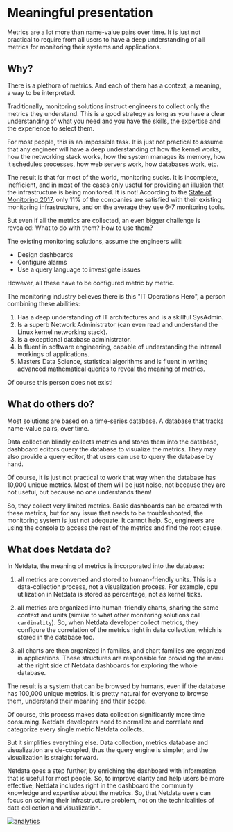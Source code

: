 # Meaningful presentation

Metrics are a lot more than name-value pairs over time. It is just not practical to require from all users to have a deep understanding of all metrics for monitoring their systems and applications.

## Why?

There is a plethora of metrics. And each of them has a context, a meaning, a way to be interpreted.

Traditionally, monitoring solutions instruct engineers to collect only the metrics they understand. This is a good strategy as long as you have a clear understanding of what you need and you have the skills, the expertise and the experience to select them.

For most people, this is an impossible task. It is just not practical to assume that any engineer will have a deep understanding of how the kernel works, how the networking stack works, how the system manages its memory, how it schedules processes, how web servers work, how databases work, etc.

The result is that for most of the world, monitoring sucks. It is incomplete, inefficient, and in most of the cases only useful for providing an illusion that the infrastructure is being monitored. It is not! According to the [State of Monitoring 2017](http://start.bigpanda.io/state-of-monitoring-report-2017), only 11% of the companies are satisfied with their existing monitoring infrastructure, and on the average they use 6-7 monitoring tools.

But even if all the metrics are collected, an even bigger challenge is revealed: What to do with them? How to use them?

The existing monitoring solutions, assume the engineers will:
 
-   Design dashboards
-   Configure alarms
-   Use a query language to investigate issues

However, all these have to be configured metric by metric.

The monitoring industry believes there is this "IT Operations Hero", a person combining these abilities:

1.  Has a deep understanding of IT architectures and is a skillful SysAdmin.
2.  Is a superb Network Administrator (can even read and understand the Linux kernel networking stack).
3.  Is a exceptional database administrator.
4.  Is fluent in software engineering, capable of understanding the internal workings of applications.
5.  Masters Data Science, statistical algorithms and is fluent in writing advanced mathematical queries to reveal the meaning of metrics.

Of course this person does not exist!

## What do others do?

Most solutions are based on a time-series database. A database that tracks name-value pairs, over time.

Data collection blindly collects metrics and stores them into the database, dashboard editors query the database to visualize the metrics. They may also provide a query editor, that users can use to query the database by hand.

Of course, it is just not practical to work that way when the database has 10,000 unique metrics. Most of them will be just noise, not because they are not useful, but because no one understands them!

So, they collect very limited metrics. Basic dashboards can be created with these metrics, but for any issue that needs to be troubleshooted, the monitoring system is just not adequate. It cannot help. So, engineers are using the console to access the rest of the metrics and find the root cause.

## What does Netdata do?

In Netdata, the meaning of metrics is incorporated into the database:

1.  all metrics are converted and stored to human-friendly units. This is a data-collection process, not a visualization process. For example, cpu utilization in Netdata is stored as percentage, not as kernel ticks.

2.  all metrics are organized into human-friendly charts, sharing the same context and units (similar to what other monitoring solutions call `cardinality`). So, when Netdata developer collect metrics, they configure the correlation of the metrics right in data collection, which is stored in the database too.

3.  all charts are then organized in families, and chart families are organized in applications. These structures are responsible for providing the menu at the right side of Netdata dashboards for exploring the whole database.

The result is a system that can be browsed by humans, even if the database has 100,000 unique metrics. It is pretty natural for everyone to browse them, understand their meaning and their scope.

Of course, this process makes data collection significantly more time consuming. Netdata developers need to normalize and correlate and categorize every single metric Netdata collects.

But it simplifies everything else. Data collection, metrics database and visualization are de-coupled, thus the query engine is simpler, and the visualization is straight forward.

Netdata goes a step further, by enriching the dashboard with information that is useful for most people. So, to improve clarity and help users be more effective, Netdata includes right in the dashboard the community knowledge and expertise about the metrics. So, that Netdata users can focus on solving their infrastructure problem, not on the technicalities of data collection and visualization. 

[![analytics](https://www.google-analytics.com/collect?v=1&aip=1&t=pageview&_s=1&ds=github&dr=https%3A%2F%2Fgithub.com%2Fnetdata%2Fnetdata&dl=https%3A%2F%2Fmy-netdata.io%2Fgithub%2Fdocs%2Fwhy-netdata%2Fmeaningful-presentation&_u=MAC~&cid=5792dfd7-8dc4-476b-af31-da2fdb9f93d2&tid=UA-64295674-3)]()
